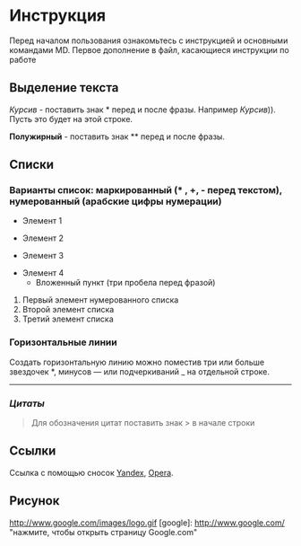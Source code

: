 # Инструкция 
Перед началом пользования ознакомьтесь с инструкцией и основными командами MD. Первое дополнение в файл, касающиеся инструкции по работе

## Выделение текста

*Курсив* - поставить знак * перед и после фразы. Например *Курсив*)). Пусть это будет на этой строке.

**Полужирный** - поставить знак ** перед и после фразы.

## Списки  
### Варианты список: маркированный (* , +, - перед текстом), нумерованный (арабские цифры нумерации) 
* Элемент 1  
+ Элемент 2    
* Элемент 3    
- Элемент 4
  * Вложенный пункт (три пробела перед фразой)  
1. Первый элемент нумерованного списка
2. Второй элемент списка
3. Третий элемент списка

### **Горизонтальные линии**  
Создать горизонтальную линию можно поместив три или больше звездочек *, минусов — или подчеркиваний _ на отдельной строке.
* * * * * * *

### ***Цитаты***
> Для обозначения цитат поставить знак > в начале строки

## Ссылки
Ссылка с помощью сносок [Yandex][1], [Opera][2].

[1]: http://yandex.ru/        "Yandex"
[2]: http://Opera.com/  "Opera"



## Рисунок

http://www.google.com/images/logo.gif
[google]: http://www.google.com/ "нажмите, чтобы открыть страницу  Google.com"


